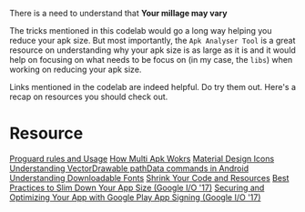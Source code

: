 There is a need to understand that **Your millage may vary**

The tricks mentioned in this codelab would go a long way helping you reduce your apk size. But most importantly, the `Apk Analyser Tool` is a great resource on understanding why your apk size is as large as it is and it would help on focusing on what needs to be focus on (in my case, the `libs`) when working on reducing your apk size.

Links mentioned in the codelab are indeed helpful. Do try them out. Here's a recap on resources you should check out.

# Resource 

[Proguard rules and Usage](https://www.guardsquare.com/en/proguard/manual/usage)
[How Multi Apk Wokrs](https://developer.android.com/google/play/publishing/multiple-apks.html#HowItWorks)
[Material Design Icons](https://materialdesignicons.com/)
[Understanding VectorDrawable pathData commands in Android](https://developer.android.com/guide/topics/ui/look-and-feel/downloadable-fonts.html)
[Understanding Downloadable Fonts](https://developer.android.com/guide/topics/ui/look-and-feel/downloadable-fonts.html)
[Shrink Your Code and Resources](https://developer.android.com/studio/build/shrink-code.html)
[Best Practices to Slim Down Your App Size (Google I/O '17)](https://www.youtube.com/watch?v=5tdGAP927dk)
[Securing and Optimizing Your App with Google Play App Signing (Google I/O '17)](https://www.youtube.com/watch?v=AdfKNgyT438&t=451s)
